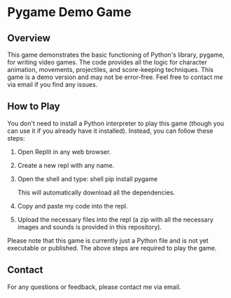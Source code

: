 # Pygame Demo Game

## Overview

This game demonstrates the basic functioning of Python's library, pygame, for writing video games. The code provides all the logic for character animation, movements, projectiles, and score-keeping techniques. This game is a demo version and may not be error-free. Feel free to contact me via email if you find any issues.

## How to Play

You don't need to install a Python interpreter to play this game (though you can use it if you already have it installed). Instead, you can follow these steps:

1. Open Replit in any web browser.
2. Create a new repl with any name.
3. Open the shell and type:
    shell
    pip install pygame
    
   This will automatically download all the dependencies.
4. Copy and paste my code into the repl.
5. Upload the necessary files into the repl (a zip with all the necessary images and sounds is provided in this repository).

Please note that this game is currently just a Python file and is not yet executable or published. The above steps are required to play the game.

## Contact

For any questions or feedback, please contact me via email.




